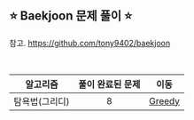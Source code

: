 ## ⭐️ Baekjoon 문제 풀이 ⭐️ 

참고. https://github.com/tony9402/baekjoon

<br>

| **알고리즘**   | **풀이 완료된 문제** | **이동** |
|:-------------:|:-------------------:|:--------:|
| 탐욕법(그리디) | 8                   | [Greedy](https://github.com/yuuforest/Baekjoon/tree/main/python/%EA%B7%B8%EB%A6%AC%EB%94%94) |